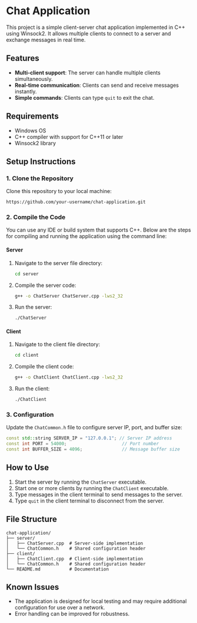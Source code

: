 # Chat Application

This project is a simple client-server chat application implemented in C++ using Winsock2. It allows multiple clients to connect to a server and exchange messages in real time.

## Features

- **Multi-client support**: The server can handle multiple clients simultaneously.
- **Real-time communication**: Clients can send and receive messages instantly.
- **Simple commands**: Clients can type `quit` to exit the chat.

## Requirements

- Windows OS
- C++ compiler with support for C++11 or later
- Winsock2 library

## Setup Instructions

### 1. Clone the Repository

Clone this repository to your local machine:

```bash
https://github.com/your-username/chat-application.git
```

### 2. Compile the Code

You can use any IDE or build system that supports C++. Below are the steps for compiling and running the application using the command line:

#### Server

1. Navigate to the server file directory:

   ```bash
   cd server
   ```

2. Compile the server code:

   ```bash
   g++ -o ChatServer ChatServer.cpp -lws2_32
   ```

3. Run the server:

   ```bash
   ./ChatServer
   ```

#### Client

1. Navigate to the client file directory:

   ```bash
   cd client
   ```

2. Compile the client code:

   ```bash
   g++ -o ChatClient ChatClient.cpp -lws2_32
   ```

3. Run the client:

   ```bash
   ./ChatClient
   ```

### 3. Configuration

Update the `ChatCommon.h` file to configure server IP, port, and buffer size:

```cpp
const std::string SERVER_IP = "127.0.0.1"; // Server IP address
const int PORT = 54000;                     // Port number
const int BUFFER_SIZE = 4096;               // Message buffer size
```

## How to Use

1. Start the server by running the `ChatServer` executable.
2. Start one or more clients by running the `ChatClient` executable.
3. Type messages in the client terminal to send messages to the server.
4. Type `quit` in the client terminal to disconnect from the server.

## File Structure

```
chat-application/
├── server/
│   ├── ChatServer.cpp  # Server-side implementation
│   └── ChatCommon.h    # Shared configuration header
├── client/
│   ├── ChatClient.cpp  # Client-side implementation
│   └── ChatCommon.h    # Shared configuration header
└── README.md           # Documentation
```

## Known Issues

- The application is designed for local testing and may require additional configuration for use over a network.
- Error handling can be improved for robustness.



